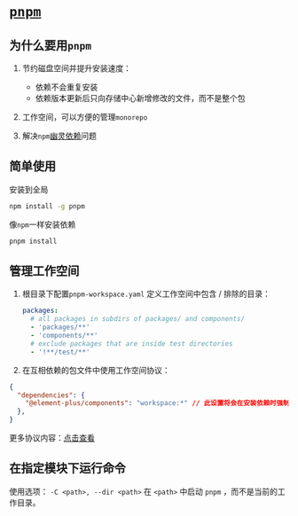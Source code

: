 # [`pnpm`](https://pnpm.io/zh/next/motivation)

## 为什么要用`pnpm`

1. 节约磁盘空间并提升安装速度：

    - 依赖不会重复安装
    - 依赖版本更新后只向存储中心新增修改的文件，而不是整个包

2. 工作空间，可以方便的管理`monorepo`

3. 解决`npm`[幽灵依赖](../../NodeJs/npm%E4%B8%8Epackage-json.md)问题

## 简单使用

安装到全局

```bash
npm install -g pnpm
```

像`npm`一样安装依赖

```bash
pnpm install
```

## 管理工作空间

1. 根目录下配置`pnpm-workspace.yaml`
定义工作空间中包含 / 排除的目录：

    ```yaml
    packages:
      # all packages in subdirs of packages/ and components/
      - 'packages/**'
      - 'components/**'
      # exclude packages that are inside test directories
      - '!**/test/**'
    ```

2. 在互相依赖的包文件中使用工作空间协议：

```json
{
  "dependencies": {
    "@element-plus/components": "workspace:*" // 此设置将会在安装依赖时强制从 workspace 中查找此模块，查找不到时将安装失败
  },
}
```

更多协议内容：[点击查看](https://pnpm.io/zh/next/workspaces)

## 在指定模块下运行命令

使用选项：
`-C <path>, --dir <path>`
在 `<path>` 中启动 `pnpm` ，而不是当前的工作目录。
